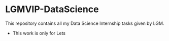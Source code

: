 
# LGMVIP-DataScience
This repository contains all my Data Science Internship tasks given by LGM.
- This work is only for Lets
